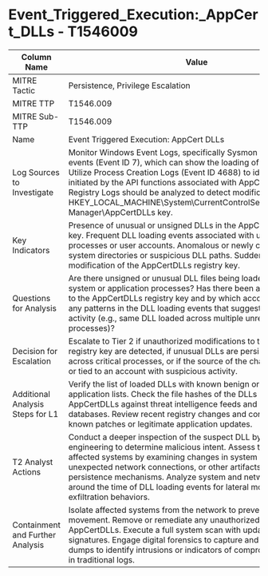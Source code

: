 # Event_Triggered_Execution:_AppCert_DLLs - T1546009

| Column Name | Value |
|-------------|-------|
| MITRE Tactic | Persistence, Privilege Escalation |
| MITRE TTP | T1546.009 |
| MITRE Sub-TTP | T1546.009 |
| Name | Event Triggered Execution: AppCert DLLs |
| Log Sources to Investigate | Monitor Windows Event Logs, specifically Sysmon for DLL load events (Event ID 7), which can show the loading of AppCert DLLs. Utilize Process Creation Logs (Event ID 4688) to identify processes initiated by the API functions associated with AppCert DLLs. Registry Logs should be analyzed to detect modifications to the HKEY_LOCAL_MACHINE\System\CurrentControlSet\Control\Session Manager\AppCertDLLs key. |
| Key Indicators | Presence of unusual or unsigned DLLs in the AppCertDLLs registry key. Frequent DLL loading events associated with unexpected processes or user accounts. Anomalous or newly created files in system directories or suspicious DLL paths. Sudden appearance or modification of the AppCertDLLs registry key. |
| Questions for Analysis | Are there unsigned or unusual DLL files being loaded by legitimate system or application processes? Has there been a recent change to the AppCertDLLs registry key and by which account? Are there any patterns in the DLL loading events that suggest malicious activity (e.g., same DLL loaded across multiple unrelated processes)? |
| Decision for Escalation | Escalate to Tier 2 if unauthorized modifications to the AppCertDLLs registry key are detected, if unusual DLLs are persistently loaded across critical processes, or if the source of the change is unknown or tied to an account with suspicious activity. |
| Additional Analysis Steps for L1 | Verify the list of loaded DLLs with known benign or approved application lists. Check the file hashes of the DLLs loaded from AppCertDLLs against threat intelligence feeds and malware databases. Review recent registry changes and correlate with known patches or legitimate application updates. |
| T2 Analyst Actions | Conduct a deeper inspection of the suspect DLL by reverse engineering to determine malicious intent. Assess the integrity of affected systems by examining changes in system behavior, unexpected network connections, or other artifacts indicative of persistence mechanisms. Analyze system and network activity around the time of DLL loading events for lateral movement or data exfiltration behaviors. |
| Containment and Further Analysis | Isolate affected systems from the network to prevent lateral movement. Remove or remediate any unauthorized DLLs loaded via AppCertDLLs. Execute a full system scan with updated antivirus signatures. Engage digital forensics to capture and analyze memory dumps to identify intrusions or indicators of compromise not visible in traditional logs. |

